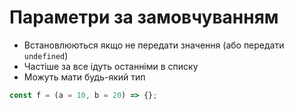 # Параметри за замовчуванням

-   Встановлюються якщо не передати значення (або передати `undefined`)
-   Частіше за все ідуть останніми в списку
-   Можуть мати будь-який тип

```js
const f = (a = 10, b = 20) => {};
```
